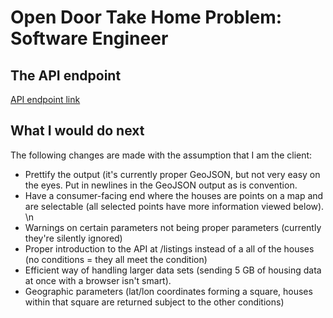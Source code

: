 # Open Door Take Home Problem: Software Engineer

## The API endpoint
[API endpoint link](https://arcane-sands-4838.herokuapp.com/listings?)

## What I would do next
The following changes are made with the assumption that I am the client:
* Prettify the output (it's currently proper GeoJSON, but not very easy on the eyes. Put in newlines in the GeoJSON output as is convention.
* Have a consumer-facing end where the houses are points on a map and are selectable (all selected points have more information viewed below). \n
* Warnings on certain parameters not being proper parameters (currently they're silently ignored)
* Proper introduction to the API at /listings instead of a all of the houses (no conditions = they all meet the condition)
* Efficient way of handling larger data sets (sending 5 GB of housing data at once with a browser isn't smart). 
* Geographic parameters (lat/lon coordinates forming a square, houses within that square are returned subject to the other conditions)
